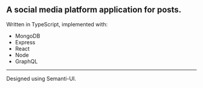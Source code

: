 A social media platform application for posts.
---
Written in TypeScript, implemented with:
* MongoDB
* Express
* React
* Node
* GraphQL
---
Designed using Semanti-UI.

